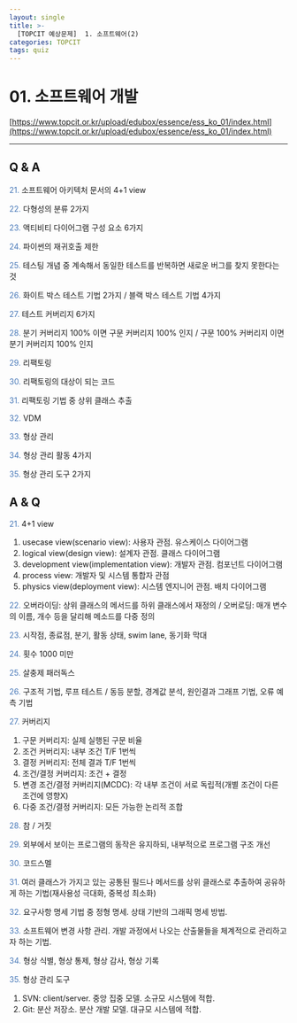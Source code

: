 ```yaml
---
layout: single
title: >-
  [TOPCIT 예상문제]  1. 소프트웨어(2)
categories: TOPCIT
tags: quiz
---
```


# 01. 소프트웨어 개발 

[https://www.topcit.or.kr/upload/edubox/essence/ess_ko_01/index.html](https://www.topcit.or.kr/upload/edubox/essence/ess_ko_01/index.html)

---
## Q & A

<span style="color:#4a7ab9"> 21.</span> 소프트웨어 아키텍처 문서의 4+1 view  

<span style="color:#4a7ab9"> 22.</span> 다형성의 분류 2가지    

<span style="color:#4a7ab9"> 23.</span> 액티비티 다이어그램 구성 요소 6가지    

<span style="color:#4a7ab9"> 24.</span> 파이썬의 재귀호출 제한    

<span style="color:#4a7ab9"> 25.</span> 테스팅 개념 중 계속해서 동일한 테스트를 반복하면 새로운 버그를 찾지 못한다는 것     

<span style="color:#4a7ab9"> 26.</span> 화이트 박스 테스트 기법 2가지 / 블랙 박스 테스트 기법 4가지    

<span style="color:#4a7ab9"> 27.</span> 테스트 커버리지 6가지    

<span style="color:#4a7ab9"> 28.</span> 분기 커버리지 100% 이면 구문 커버리지 100% 인지 / 구문 100% 커버리지 이면 분기 커버리지 100% 인지  

<span style="color:#4a7ab9"> 29.</span> 리팩토링    

<span style="color:#4a7ab9"> 30.</span> 리팩토링의 대상이 되는 코드    

<span style="color:#4a7ab9"> 31.</span> 리팩토링 기법 중 상위 클래스 추출    

<span style="color:#4a7ab9"> 32.</span> VDM    

<span style="color:#4a7ab9"> 33.</span> 형상 관리    

<span style="color:#4a7ab9"> 34.</span> 형상 관리 활동 4가지    

<span style="color:#4a7ab9"> 35.</span> 형상 관리 도구 2가지  

## A & Q

<span style="color:#4a7ab9"> 21.</span> 4+1 view  
1) usecase view(scenario view): 사용자 관점. 유스케이스 다이어그램  
2) logical view(design view): 설계자 관점. 클래스 다이어그램  
3) development view(implementation view): 개발자 관점. 컴포넌트 다이어그램  
4) process view: 개발자 및 시스템 통합자 관점  
5) physics view(deployment view): 시스템 엔지니어 관점. 배치 다이어그램  
  
<span style="color:#4a7ab9"> 22.</span> 오버라이딩: 상위 클래스의 메서드를 하위 클래스에서 재정의 / 오버로딩: 매개 변수의 이름, 개수 등을 달리해 메소드를 다중 정의  
  
<span style="color:#4a7ab9"> 23.</span> 시작점, 종료점, 분기, 활동 상태, swim lane, 동기화 막대    

<span style="color:#4a7ab9"> 24.</span> 횟수 1000 미만  

<span style="color:#4a7ab9"> 25.</span> 살충제 패러독스    

<span style="color:#4a7ab9"> 26.</span> 구조적 기법, 루프 테스트 / 동등 분할, 경계값 분석, 원인결과 그래프 기법, 오류 예측 기법    

<span style="color:#4a7ab9"> 27.</span> 커버리지  
1) 구문 커버리지: 실제 실행된 구문 비율  
2) 조건 커버리지: 내부 조건 T/F 1번씩  
3) 결정 커버리지: 전체 결과 T/F 1번씩  
4) 조건/결정 커버리지: 조건 + 결정  
5) 변경 조건/결정 커버리지(MCDC): 각 내부 조건이 서로 독립적(개별 조건이 다른 조건에 영향X)  
6) 다중 조건/결정 커버리지: 모든 가능한 논리적 조합  
   
<span style="color:#4a7ab9"> 28.</span> 참 / 거짓  

<span style="color:#4a7ab9"> 29.</span> 외부에서 보이는 프로그램의 동작은 유지하되, 내부적으로 프로그램 구조 개선    

<span style="color:#4a7ab9"> 30.</span> 코드스멜  

<span style="color:#4a7ab9"> 31.</span> 여러 클래스가 가지고 있는 공통된 필드나 메서드를 상위 클래스로 추출하여 공유하게 하는 기법(재사용성 극대화, 중복성 최소화)    

<span style="color:#4a7ab9"> 32.</span> 요구사항 명세 기법 중 정형 명세. 상태 기반의 그래픽 명세 방법.  

<span style="color:#4a7ab9"> 33.</span> 소프트웨어 변경 사항 관리. 개발 과정에서 나오는 산출물들을 체계적으로 관리하고자 하는 기법.    

<span style="color:#4a7ab9"> 34.</span> 형상 식별, 형상 통제, 형상 감사, 형상 기록    

<span style="color:#4a7ab9"> 35.</span> 형상 관리 도구  
1) SVN: client/server. 중앙 집중 모델. 소규모 시스템에 적합.  
2) Git: 분산 저장소. 분산 개발 모델. 대규모 시스템에 적합.  
